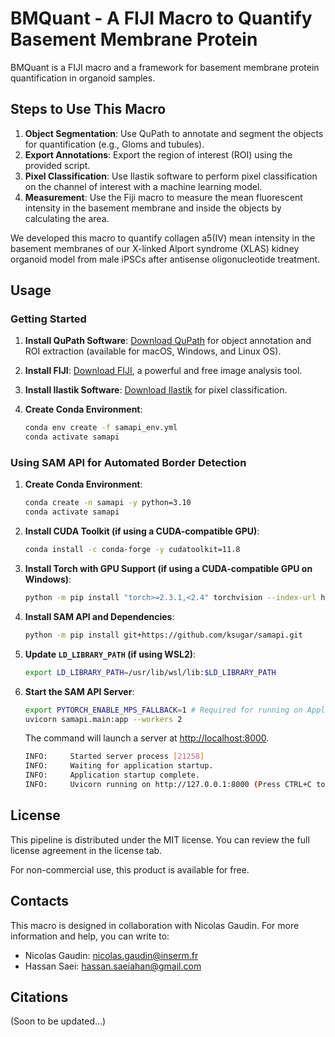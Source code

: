 # BMQuant - A FIJI Macro to Quantify Basement Membrane Protein

BMQuant is a FIJI macro and a framework for basement membrane protein quantification in organoid samples.

## Steps to Use This Macro

1. **Object Segmentation**: Use QuPath to annotate and segment the objects for quantification (e.g., Gloms and tubules).
2. **Export Annotations**: Export the region of interest (ROI) using the provided script.
3. **Pixel Classification**: Use Ilastik software to perform pixel classification on the channel of interest with a machine learning model.
4. **Measurement**: Use the Fiji macro to measure the mean fluorescent intensity in the basement membrane and inside the objects by calculating the area.

We developed this macro to quantify collagen a5(IV) mean intensity in the basement membranes of our X-linked Alport syndrome (XLAS) kidney organoid model from male iPSCs after antisense oligonucleotide treatment.

## Usage

### Getting Started

1. **Install QuPath Software**: [Download QuPath](https://qupath.github.io/) for object annotation and ROI extraction (available for macOS, Windows, and Linux OS).
2. **Install FIJI**: [Download FIJI](https://imagej.net/software/fiji/downloads), a powerful and free image analysis tool.
3. **Install Ilastik Software**: [Download Ilastik](https://www.ilastik.org/download) for pixel classification.
4. **Create Conda Environment**:

    ```bash
    conda env create -f samapi_env.yml
    conda activate samapi
    ```

### Using SAM API for Automated Border Detection

1. **Create Conda Environment**:
    ```bash
    conda create -n samapi -y python=3.10
    conda activate samapi
    ```

2. **Install CUDA Toolkit (if using a CUDA-compatible GPU)**:
    ```bash
    conda install -c conda-forge -y cudatoolkit=11.8
    ```

3. **Install Torch with GPU Support (if using a CUDA-compatible GPU on Windows)**:
    ```bash
    python -m pip install "torch>=2.3.1,<2.4" torchvision --index-url https://download.pytorch.org/whl/cu118
    ```

4. **Install SAM API and Dependencies**:
    ```bash
    python -m pip install git+https://github.com/ksugar/samapi.git
    ```

5. **Update `LD_LIBRARY_PATH` (if using WSL2)**:
    ```bash
    export LD_LIBRARY_PATH=/usr/lib/wsl/lib:$LD_LIBRARY_PATH
    ```

6. **Start the SAM API Server**:
    ```bash
    export PYTORCH_ENABLE_MPS_FALLBACK=1 # Required for running on Apple silicon
    uvicorn samapi.main:app --workers 2
    ```

    The command will launch a server at [http://localhost:8000](http://localhost:8000).
    ```bash
    INFO:     Started server process [21258]
    INFO:     Waiting for application startup.
    INFO:     Application startup complete.
    INFO:     Uvicorn running on http://127.0.0.1:8000 (Press CTRL+C to quit)
    ```

## License

This pipeline is distributed under the MIT license. You can review the full license agreement in the license tab.

For non-commercial use, this product is available for free.

## Contacts

This macro is designed in collaboration with Nicolas Gaudin. For more information and help, you can write to:

- Nicolas Gaudin: nicolas.gaudin@inserm.fr
- Hassan Saei: hassan.saeiahan@gmail.com

## Citations

(Soon to be updated...)